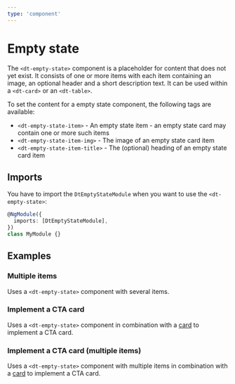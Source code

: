 ```yaml
---
type: 'component'
---
```


# Empty state

The `<dt-empty-state>` component is a placeholder for content that does not yet
exist. It consists of one or more items with each item containing an image, an
optional header and a short description text. It can be used within a
`<dt-card>` or an `<dt-table>`.

<docs-source-example example="EmptyStateDefaultExample"></docs-source-example>

To set the content for a empty state component, the following tags are
available:

- `<dt-empty-state-item>` - An empty state item - an empty state card may
  contain one or more such items
- `<dt-empty-state-item-img>` - The image of an empty state card item
- `<dt-empty-state-item-title>` - The (optional) heading of an empty state card
  item

## Imports

You have to import the `DtEmptyStateModule` when you want to use the
`<dt-empty-state>`:

```typescript
@NgModule({
  imports: [DtEmptyStateModule],
})
class MyModule {}
```

## Examples

### Multiple items

Uses a `<dt-empty-state>` component with several items.

<docs-source-example example="EmptyStateMultipleItemsExample" fullwidth="true"></docs-source-example>

### Implement a CTA card

Uses a `<dt-empty-state>` component in combination with a
[card](/components/card) to implement a CTA card.

<docs-source-example example="EmptyStateInCardExample"></docs-source-example>

### Implement a CTA card (multiple items)

Uses a `<dt-empty-state>` component with multiple items in combination with a
[card](/components/card) to implement a CTA card.

<docs-source-example example="EmptyStateMultipleItemsInCardExample"></docs-source-example>
